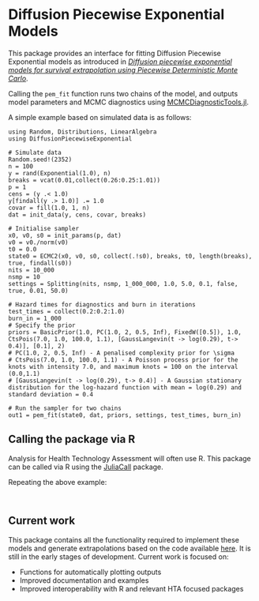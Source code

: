 # Diffusion Piecewise Exponential Models

This package provides an interface for fitting Diffusion Piecewise Exponential models as introduced in [*Diffusion piecewise exponential models for survival extrapolation using Piecewise Deterministic Monte Carlo*](https://arxiv.org/abs/2505.05932).

Calling the `pem_fit` function runs two chains of the model, and outputs model parameters and MCMC diagnostics using [MCMCDiagnosticTools.jl](https://turinglang.org/MCMCDiagnosticTools.jl/stable/).

A simple example based on simulated data is as follows:

```
using Random, Distributions, LinearAlgebra
using DiffusionPiecewiseExponential

# Simulate data
Random.seed!(2352)
n = 100
y = rand(Exponential(1.0), n)
breaks = vcat(0.01,collect(0.26:0.25:1.01))
p = 1
cens = (y .< 1.0)
y[findall(y .> 1.0)] .= 1.0
covar = fill(1.0, 1, n)
dat = init_data(y, cens, covar, breaks)

# Initialise sampler
x0, v0, s0 = init_params(p, dat)
v0 = v0./norm(v0)
t0 = 0.0
state0 = ECMC2(x0, v0, s0, collect(.!s0), breaks, t0, length(breaks), true, findall(s0))
nits = 10_000
nsmp = 10
settings = Splitting(nits, nsmp, 1_000_000, 1.0, 5.0, 0.1, false, true, 0.01, 50.0)

# Hazard times for diagnostics and burn in iterations
test_times = collect(0.2:0.2:1.0)
burn_in = 1_000
# Specify the prior
priors = BasicPrior(1.0, PC(1.0, 2, 0.5, Inf), FixedW([0.5]), 1.0, CtsPois(7.0, 1.0, 100.0, 1.1), [GaussLangevin(t -> log(0.29), t-> 0.4)], [0.1], 2)
# PC(1.0, 2, 0.5, Inf) - A penalised complexity prior for \sigma
# CtsPois(7.0, 1.0, 100.0, 1.1) - A Poisson process prior for the knots with intensity 7.0, and maximum knots = 100 on the interval (0.0,1.1)
# [GaussLangevin(t -> log(0.29), t-> 0.4)] - A Gaussian stationary distribution for the log-hazard function with mean = log(0.29) and standard deviation = 0.4

# Run the sampler for two chains
out1 = pem_fit(state0, dat, priors, settings, test_times, burn_in)
```

## Calling the package via R

Analysis for Health Technology Assessment will often use R. This package can be called via R using the [JuliaCall](https://cran.r-project.org/web/packages/JuliaCall/index.html) package. 

Repeating the above example:

```


```

## Current work

This package contains all the functionality required to implement these models and generate extrapolations based on the code available [here](https://github.com/LkHardcastle/PEM_extrap). It is still in the early stages of development. Current work is focused on:

* Functions for automatically plotting outputs
* Improved documentation and examples
* Improved interoperability with R and relevant HTA focused packages 
